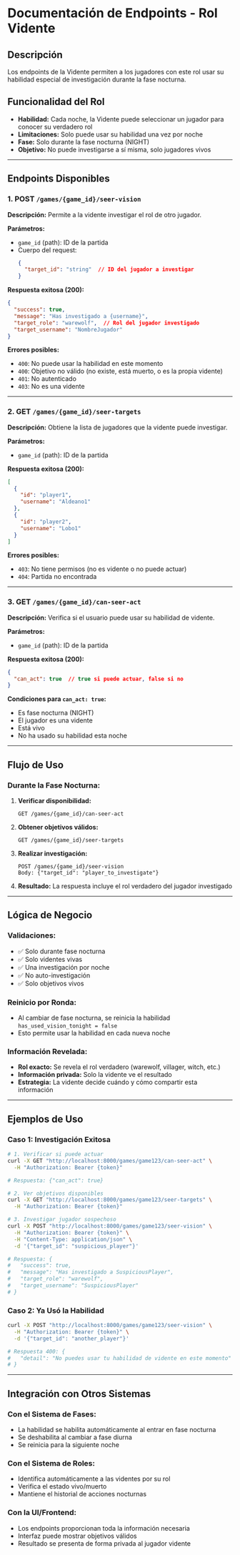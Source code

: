 # Documentación de Endpoints - Rol Vidente

## Descripción
Los endpoints de la Vidente permiten a los jugadores con este rol usar su habilidad especial de investigación durante la fase nocturna.

## Funcionalidad del Rol
- **Habilidad:** Cada noche, la Vidente puede seleccionar un jugador para conocer su verdadero rol
- **Limitaciones:** Solo puede usar su habilidad una vez por noche
- **Fase:** Solo durante la fase nocturna (NIGHT)
- **Objetivo:** No puede investigarse a sí misma, solo jugadores vivos

---

## Endpoints Disponibles

### 1. POST `/games/{game_id}/seer-vision`
**Descripción:** Permite a la vidente investigar el rol de otro jugador.

**Parámetros:**
- `game_id` (path): ID de la partida
- Cuerpo del request:
  ```json
  {
    "target_id": "string"  // ID del jugador a investigar
  }
  ```

**Respuesta exitosa (200):**
```json
{
  "success": true,
  "message": "Has investigado a {username}",
  "target_role": "warewolf",  // Rol del jugador investigado
  "target_username": "NombreJugador"
}
```

**Errores posibles:**
- `400`: No puede usar la habilidad en este momento
- `400`: Objetivo no válido (no existe, está muerto, o es la propia vidente)
- `401`: No autenticado
- `403`: No es una vidente

---

### 2. GET `/games/{game_id}/seer-targets`
**Descripción:** Obtiene la lista de jugadores que la vidente puede investigar.

**Parámetros:**
- `game_id` (path): ID de la partida

**Respuesta exitosa (200):**
```json
[
  {
    "id": "player1",
    "username": "Aldeano1"
  },
  {
    "id": "player2", 
    "username": "Lobo1"
  }
]
```

**Errores posibles:**
- `403`: No tiene permisos (no es vidente o no puede actuar)
- `404`: Partida no encontrada

---

### 3. GET `/games/{game_id}/can-seer-act`
**Descripción:** Verifica si el usuario puede usar su habilidad de vidente.

**Parámetros:**
- `game_id` (path): ID de la partida

**Respuesta exitosa (200):**
```json
{
  "can_act": true  // true si puede actuar, false si no
}
```

**Condiciones para `can_act: true`:**
- Es fase nocturna (NIGHT)
- El jugador es una vidente
- Está vivo
- No ha usado su habilidad esta noche

---

## Flujo de Uso

### Durante la Fase Nocturna:

1. **Verificar disponibilidad:**
   ```
   GET /games/{game_id}/can-seer-act
   ```

2. **Obtener objetivos válidos:**
   ```
   GET /games/{game_id}/seer-targets
   ```

3. **Realizar investigación:**
   ```
   POST /games/{game_id}/seer-vision
   Body: {"target_id": "player_to_investigate"}
   ```

4. **Resultado:** La respuesta incluye el rol verdadero del jugador investigado

---

## Lógica de Negocio

### Validaciones:
- ✅ Solo durante fase nocturna
- ✅ Solo videntes vivas
- ✅ Una investigación por noche
- ✅ No auto-investigación
- ✅ Solo objetivos vivos

### Reinicio por Ronda:
- Al cambiar de fase nocturna, se reinicia la habilidad `has_used_vision_tonight = false`
- Esto permite usar la habilidad en cada nueva noche

### Información Revelada:
- **Rol exacto:** Se revela el rol verdadero (warewolf, villager, witch, etc.)
- **Información privada:** Solo la vidente ve el resultado
- **Estrategia:** La vidente decide cuándo y cómo compartir esta información

---

## Ejemplos de Uso

### Caso 1: Investigación Exitosa
```bash
# 1. Verificar si puede actuar
curl -X GET "http://localhost:8000/games/game123/can-seer-act" \
  -H "Authorization: Bearer {token}"

# Respuesta: {"can_act": true}

# 2. Ver objetivos disponibles
curl -X GET "http://localhost:8000/games/game123/seer-targets" \
  -H "Authorization: Bearer {token}"

# 3. Investigar jugador sospechoso
curl -X POST "http://localhost:8000/games/game123/seer-vision" \
  -H "Authorization: Bearer {token}" \
  -H "Content-Type: application/json" \
  -d '{"target_id": "suspicious_player"}'

# Respuesta: {
#   "success": true,
#   "message": "Has investigado a SuspiciousPlayer",
#   "target_role": "warewolf",
#   "target_username": "SuspiciousPlayer"
# }
```

### Caso 2: Ya Usó la Habilidad
```bash
curl -X POST "http://localhost:8000/games/game123/seer-vision" \
  -H "Authorization: Bearer {token}" \
  -d '{"target_id": "another_player"}'

# Respuesta 400: {
#   "detail": "No puedes usar tu habilidad de vidente en este momento"
# }
```

---

## Integración con Otros Sistemas

### Con el Sistema de Fases:
- La habilidad se habilita automáticamente al entrar en fase nocturna
- Se deshabilita al cambiar a fase diurna
- Se reinicia para la siguiente noche

### Con el Sistema de Roles:
- Identifica automáticamente a las videntes por su rol
- Verifica el estado vivo/muerto
- Mantiene el historial de acciones nocturnas

### Con la UI/Frontend:
- Los endpoints proporcionan toda la información necesaria
- Interfaz puede mostrar objetivos válidos
- Resultado se presenta de forma privada al jugador vidente
